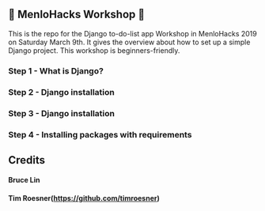 ## :wrench: MenloHacks Workshop :hammer:

This is the repo for the Django to-do-list app Workshop in MenloHacks 2019 on Saturday March 9th.
It gives the overview about how to set up a simple Django project. This workshop is beginners-friendly.

### Step 1 - What is Django?

### Step 2 - Django installation

### Step 3 - Django installation

### Step 4 - Installing packages with requirements


## Credits

#### Bruce Lin
#### Tim Roesner(https://github.com/timroesner)

